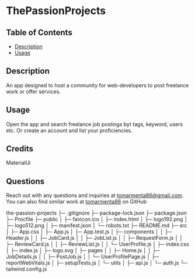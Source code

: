 
# ThePassionProjects

## Table of Contents

- [Description](#description)
- [Usage](#usage)

## Description

An app designed to host a community for web-developers to post freelance work or offer services.

## Usage

Open the app and search freelance job postings byt tags, keyword, users etc. Or create an account and list your proficiencies.

## Credits

MaterialUi

## Questions

Reach out with any questions and inquiries at tomarmenta86@gmail.com. You can also find similar work at [tomarmenta86](https://github.com/tomarmenta86) on GitHub

the-passion-projects
├─ .gitignore
├─ package-lock.json
├─ package.json
├─ Procfile
├─ public
│  ├─ favicon.ico
│  ├─ index.html
│  ├─ logo192.png
│  ├─ logo512.png
│  ├─ manifest.json
│  └─ robots.txt
├─ README.md
├─ src
│  ├─ App.css
│  ├─ App.js
│  ├─ App.test.js
│  ├─ components
│  │  ├─ Header.js
│  │  ├─ JobCard.js
│  │  ├─ JobList.js
│  │  ├─ RequestForm.js
│  │  ├─ ReviewCard.js
│  │  ├─ ReviewList.js
│  │  └─ UserProfile.js
│  ├─ index.css
│  ├─ index.js
│  ├─ logo.svg
│  ├─ pages
│  │  ├─ Home.js
│  │  ├─ JobDetails.js
│  │  ├─ PostJob.js
│  │  └─ UserProfilePage.js
│  ├─ reportWebVitals.js
│  ├─ setupTests.js
│  └─ utils
│     ├─ api.js
│     └─ auth.js
└─ tailwind.config.js

